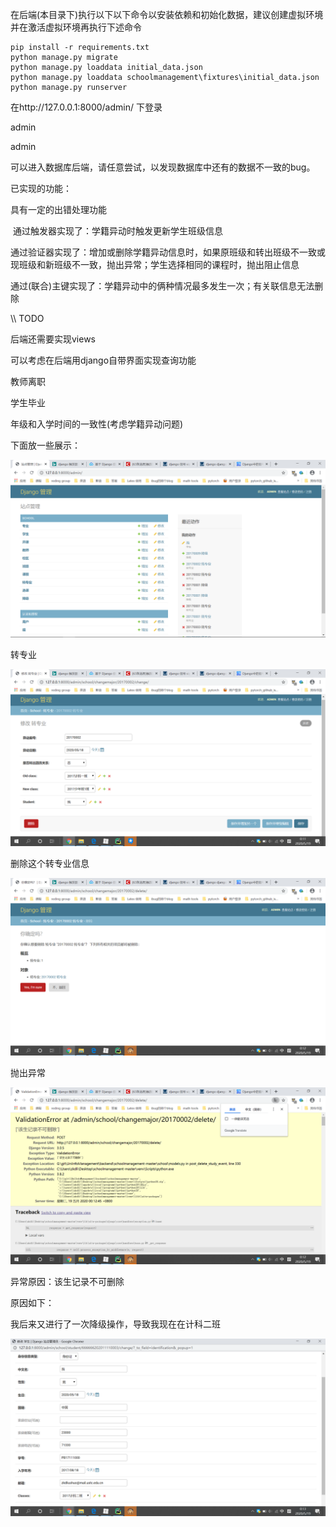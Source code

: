在后端(本目录下)执行以下以下命令以安装依赖和初始化数据，建议创建虚拟环境并在激活虚拟环境再执行下述命令

```
pip install -r requirements.txt  
python manage.py migrate
python manage.py loaddata initial_data.json
python manage.py loaddata schoolmanagement\fixtures\initial_data.json
python manage.py runserver
```

在http://127.0.0.1:8000/admin/ 下登录

admin 

admin

可以进入数据库后端，请任意尝试，以发现数据库中还有的数据不一致的bug。



已实现的功能：

具有一定的出错处理功能

​	通过触发器实现了：学籍异动时触发更新学生班级信息

​	通过验证器实现了：增加或删除学籍异动信息时，如果原班级和转出班级不一致或现班级和新班级不一致，抛出异常；学生选择相同的课程时，抛出阻止信息

​	通过(联合)主键实现了：学籍异动中的俩种情况最多发生一次；有关联信息无法删除



\\\\ TODO

后端还需要实现views

可以考虑在后端用django自带界面实现查询功能

教师离职

学生毕业

年级和入学时间的一致性(考虑学籍异动问题)



下面放一些展示：



![1589818285154](assets/1589818285154.png)

转专业

![1589818320449](assets/1589818320449.png)

删除这个转专业信息

![1589818354001](assets/1589818354001.png)

抛出异常

![1589818378957](assets/1589818378957.png)

异常原因：该生记录不可删除

原因如下：

我后来又进行了一次降级操作，导致我现在在计科二班

![1589818419972](assets/1589818419972.png)

